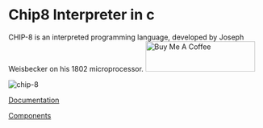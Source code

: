 # Chip8 Interpreter in c
CHIP-8 is an interpreted programming language, developed by Joseph Weisbecker on his 1802 microprocessor.
<a href="https://www.buymeacoffee.com/adithyakrishna" target="_blank"><img src="https://cdn.buymeacoffee.com/buttons/v2/default-yellow.png" alt="Buy Me A Coffee" style="height: 60px !important;width: 217px !important;" ></a>


<img src="https://github.com/user-attachments/assets/251cd5cf-3bd2-4002-bef6-a7eac2e8c3a8" alt="chip-8"/>

<a href="http://devernay.free.fr/hacks/chip8/C8TECH10.HTM" target="_blank"> Documentation </a>

<a href="https://en.wikipedia.org/wiki/CHIP-8#Virtual_machine_description" target="_blank"> Components </a>
